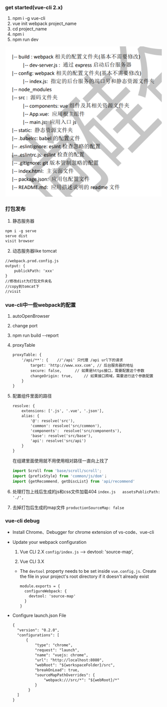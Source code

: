 ### get started(vue-cli 2.x)
1. npm i -g vue-cli
2. vue init webpack project_name
3. cd project_name
4. npm i
5. npm run dev

![](../images/vue-cli-1.png)

### 打包发布
1. 静态服务器
```
npm i -g serve
serve dist
visit browser
```

2. 动态服务器like tomcat
```
//webpack.prod.config.js
output: {
    publickPath: 'xxx'
}
//修改dist为打包文件夹名
//copy到tomcat下
//visit
```

### vue-cli中一些webpack的配置
1. autoOpenBrowser
2. change port
3. npm run build --report
4. proxyTable
    ```
    proxyTable: {
        '/api/**': {    //'/api' 只代理 /api url下的请求
            target: 'http://www.xxx.com', // 后台服务器的地址
            secure: false,      // 如果是https接口，需要配置这个参数
            changeOrigin: true,     // 如果接口跨域，需要进行这个参数配置
        }
    }
    ```
5. 配置组件里面的路径
    ```
    resolve: {
        extensions: ['.js', '.vue', '.json'],
        alias: {
            '@': resolve('src'),
            'common': resolve('src/common'),
            'components':  resolve('src/components'),
            'base': resolve('src/base'),
            'api': resolve('src/api')
        }
    }
    ```
    在组建里面使用就不用使用相对路径一直向上找了
    ```javascript
    import Scroll from 'base/scroll/scroll';
    import {prefixStyle} from 'common/js/dom'；
    import {getRecommend, getDiscList} from 'api/recommend'
    ```

6. 处理打包上线后生成的js和css文件加载404 `index.js   assetsPublicPath: './',`
7. 去掉打包后生成的map文件  `productionSourceMap: false`


### vue-cli debug
- Install Chrome、Debugger for chrome extension of vs-code、vue-cli 

- Update your webpack configuration

  1. Vue CLI 2.X    `config/index.js`  -->  devtool: 'source-map',

  2. Vue CLI 3.X

  - The `devtool` property needs to be set inside `vue.config.js`. Create the file in your project's root directory if it doesn't already exist

    ```
    module.exports = {
      configureWebpack: {
        devtool: 'source-map'
      }
    }
    ```

- Configure launch.json File

  ```
  { 
  	"version": "0.2.0", 
  	"configurations": [ 
  		{ 
  			"type": "chrome", 
  			"request": "launch", 
  			"name": "vuejs: chrome", 
  			"url": "http://localhost:8080", 
  			"webRoot": "${workspaceFolder}/src", 
  			"breakOnLoad": true, 
  			"sourceMapPathOverrides": { 
  				"webpack:///src/*": "${webRoot}/*" 
  			} 
  		 } 
  	] 
  }
  ```

  

